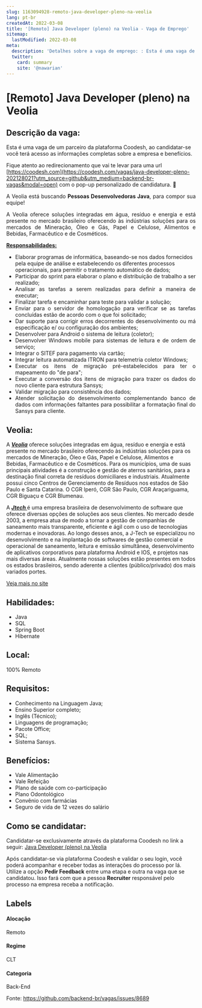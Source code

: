 ```yaml
---
slug: 1163094928-remoto-java-developer-pleno-na-veolia
lang: pt-br
createdAt: 2022-03-08
title: '[Remoto] Java Developer (pleno) na Veolia - Vaga de Emprego'
sitemap:
  lastModified: 2022-03-08
meta:
  description: 'Detalhes sobre a vaga de emprego: : Esta é uma vaga de um parceiro da plataforma Coodesh, ao candidatar-se você terá acesso as informações completas sobre a empresa e benefícios.  Fique atento ao redirecionamento que vai te levar para uma url [https://coodesh.com](https://coodesh.com/vagas/java-developer-pleno-202128021?utm_source=github&utm_medium=backend-br-vagas&modal=open) com o pop-up personalizado de candidatura. 👋 <p style="text-align:justify;"><span style="font-size: 14px;">A Veolia está buscando <strong>Pessoas Desenvolvedoras Java</strong>, para compor sua equipe!</span></p> <p style="text-align:justify;"><span style="font-size: 14px;">A Veolia oferece soluções integradas em água, resíduo e energia e está presente no mercado brasileiro oferecendo às indústrias soluções para os mercados de Mineração, Óleo e Gás, Papel e Celulose, Alimentos e Bebidas, Farmacêutico e de Cosméticos. </span></p> <p style="text-align:justify;"><span style="font-size: 14px;"><strong><ins>Responsabilidades: </ins></strong></span></p> <ul> <li><span style="font-size: 14px;">Elaborar programas de informática, baseando-se nos dados fornecidos pela equipe de análise e estabelecendo os diferentes processos operacionais, para permitir o tratamento automático de dados;</span></li> <li style="text-align:justify;"><span style="font-size: 14px;">Participar do sprint para elaborar o plano e distribuição de trabalho a ser realizado;</span></li> <li style="text-align:justify;"><span style="font-size: 14px;">Analisar as tarefas a serem realizadas para definir a maneira de executar;</span></li> <li style="text-align:justify;"><span style="font-size: 14px;">Finalizar tarefa e encaminhar para teste para validar a solução;</span></li> <li style="text-align:justify;"><span style="font-size: 14px;">Enviar para o servidor de homologação para verificar se as tarefas concluídas estão de acordo com o que foi solicitado;</span></li> <li style="text-align:justify;"><span style="font-size: 14px;">Dar suporte para corrigir erros decorrentes do desenvolvimento ou má especificação e/ ou configuração dos ambientes;</span></li> <li style="text-align:justify;"><span style="font-size: 14px;">Desenvolver para Android o sistema de leitura (coletor);</span></li> <li style="text-align:justify;"><span style="font-size: 14px;">Desenvolver Windows mobile para sistemas de leitura e de ordem de serviço;</span></li> <li style="text-align:justify;"><span style="font-size: 14px;">Integrar o SITEF para pagamento via cartão;</span></li> <li style="text-align:justify;"><span style="font-size: 14px;">Integrar leitura automatizada ITRON para telemetria coletor Windows;</span></li> <li style="text-align:justify;"><span style="font-size: 14px;">Executar os itens de migração pré-estabelecidos para ter o mapeamento do "de para";</span></li> <li style="text-align:justify;"><span style="font-size: 14px;">Executar a conversão dos itens de migração para trazer os dados do novo cliente para estrutura Sansys;</span></li> <li style="text-align:justify;"><span style="font-size: 14px;">Validar migração para consistência dos dados;</span></li> <li style="text-align:justify;"><span style="font-size: 14px;">Atender solicitação do desenvolvimento complementando banco de dados com informações faltantes para possibilitar a formatação final do Sansys para cliente.</span></li> </ul>'
  twitter:
    card: summary
    site: '@nawarian'
---
```


# [Remoto] Java Developer (pleno) na Veolia

## Descrição da vaga: 
Esta é uma vaga de um parceiro da plataforma Coodesh, ao candidatar-se você terá acesso as informações completas sobre a empresa e benefícios.


Fique atento ao redirecionamento que vai te levar para uma url [https://coodesh.com](https://coodesh.com/vagas/java-developer-pleno-202128021?utm_source=github&utm_medium=backend-br-vagas&modal=open) com o pop-up personalizado de candidatura. 👋
<p style="text-align:justify;"><span style="font-size: 14px;">A Veolia está buscando <strong>Pessoas Desenvolvedoras Java</strong>, para compor sua equipe!</span></p>
<p style="text-align:justify;"><span style="font-size: 14px;">A Veolia oferece soluções integradas em água, resíduo e energia e está presente no mercado brasileiro oferecendo às indústrias soluções para os mercados de Mineração, Óleo e Gás, Papel e Celulose, Alimentos e Bebidas, Farmacêutico e de Cosméticos. </span></p>
<p style="text-align:justify;"><span style="font-size: 14px;"><strong><ins>Responsabilidades: </ins></strong></span></p>
<ul>
<li><span style="font-size: 14px;">Elaborar programas de informática, baseando-se nos dados fornecidos pela equipe de análise e estabelecendo os diferentes processos operacionais, para permitir o tratamento automático de dados;</span></li>
<li style="text-align:justify;"><span style="font-size: 14px;">Participar do sprint para elaborar o plano e distribuição de trabalho a ser realizado;</span></li>
<li style="text-align:justify;"><span style="font-size: 14px;">Analisar as tarefas a serem realizadas para definir a maneira de executar;</span></li>
<li style="text-align:justify;"><span style="font-size: 14px;">Finalizar tarefa e encaminhar para teste para validar a solução;</span></li>
<li style="text-align:justify;"><span style="font-size: 14px;">Enviar para o servidor de homologação para verificar se as tarefas concluídas estão de acordo com o que foi solicitado;</span></li>
<li style="text-align:justify;"><span style="font-size: 14px;">Dar suporte para corrigir erros decorrentes do desenvolvimento ou má especificação e/ ou configuração dos ambientes;</span></li>
<li style="text-align:justify;"><span style="font-size: 14px;">Desenvolver para Android o sistema de leitura (coletor);</span></li>
<li style="text-align:justify;"><span style="font-size: 14px;">Desenvolver Windows mobile para sistemas de leitura e de ordem de serviço;</span></li>
<li style="text-align:justify;"><span style="font-size: 14px;">Integrar o SITEF para pagamento via cartão;</span></li>
<li style="text-align:justify;"><span style="font-size: 14px;">Integrar leitura automatizada ITRON para telemetria coletor Windows;</span></li>
<li style="text-align:justify;"><span style="font-size: 14px;">Executar os itens de migração pré-estabelecidos para ter o mapeamento do "de para";</span></li>
<li style="text-align:justify;"><span style="font-size: 14px;">Executar a conversão dos itens de migração para trazer os dados do novo cliente para estrutura Sansys;</span></li>
<li style="text-align:justify;"><span style="font-size: 14px;">Validar migração para consistência dos dados;</span></li>
<li style="text-align:justify;"><span style="font-size: 14px;">Atender solicitação do desenvolvimento complementando banco de dados com informações faltantes para possibilitar a formatação final do Sansys para cliente.</span></li>
</ul>

## Veolia: 
 <p>A <strong><em><ins>Veolia</ins></em></strong> oferece soluções integradas em água, resíduo e energia e está presente no mercado brasileiro oferecendo às indústrias soluções para os mercados de Mineração, Óleo e Gás, Papel e Celulose, Alimentos e Bebidas, Farmacêutico e de Cosméticos. Para os municípios, uma de suas principais atividades é a construção e gestão de aterros sanitários, para a destinação final correta de resíduos domiciliares e industriais. Atualmente possui cinco Centros de Gerenciamento de Resíduos nos estados de São Paulo e Santa Catarina. O CGR Iperó, CGR São Paulo, CGR Araçariguama, CGR Biguaçu e CGR Blumenau.</p>

<p>A <strong><em><ins>Jtech </ins></em></strong>é uma empresa brasileira de desenvolvimento de software que oferece diversas opções de soluções aos seus clientes. No mercado desde 2003, a empresa atua de modo a tornar a gestão de companhias de saneamento mais transparente, eficiente e ágil com o uso de tecnologias modernas e inovadoras. Ao longo desses anos, a J-Tech se especializou no desenvolvimento e na implantação de softwares de gestão comercial e operacional de saneamento, leitura e emissão simultânea, desenvolvimento de aplicativos corporativos para plataforma Android e IOS, e projetos nas mais diversas áreas. Atualmente nossas soluções estão presentes em todos os estados brasileiros, sendo aderente a clientes (público/privado) dos mais variados portes.</p><a href='https://coodesh.com/empresas/veolia'>Veja mais no site</a>

 ## Habilidades: 
 - Java 
- SQL 
- Spring Boot 
- Hibernate
## Local: 
 100% Remoto
## Requisitos: 
 - Conhecimento na Linguagem Java; 
- Ensino Superior completo; 
- Inglês (Técnico); 
- Linguagens de programação; 
- Pacote Office; 
- SQL; 
- Sistema Sansys.

## Benefícios: 
 - Vale Alimentação 
- Vale Refeição 
- Plano de saúde com co-participação 
- Plano Odontológico 
- Convênio com farmácias 
- Seguro de vida de 12 vezes do salário
## Como se candidatar:
Candidatar-se exclusivamente através da plataforma Coodesh no link a seguir: [Java Developer (pleno) na Veolia](https://coodesh.com/vagas/java-developer-pleno-202128021?utm_source=github&utm_medium=backend-br-vagas&modal=open)


Após candidatar-se via plataforma Coodesh e validar o seu login, você poderá acompanhar e receber todas as interações do processo por lá. Utilize a opção **Pedir Feedback** entre uma etapa e outra na vaga que se candidatou. Isso fará com que a pessoa **Recruiter** responsável pelo processo na empresa receba a notificação.
## Labels
#### Alocação
Remoto
#### Regime
CLT
#### Categoria
Back-End

Fonte: https://github.com/backend-br/vagas/issues/8689